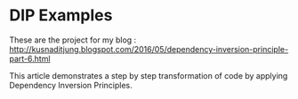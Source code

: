# DIP Examples

These are the project for my blog : http://kusnaditjung.blogspot.com/2016/05/dependency-inversion-principle-part-6.html

This article demonstrates a step by step transformation of code by applying Dependency Inversion Principles.

